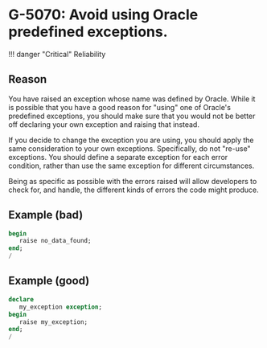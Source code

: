# G-5070: Avoid using Oracle predefined exceptions.

!!! danger "Critical"
    Reliability

## Reason

You have raised an exception whose name was defined by Oracle. While it is possible that you have a good reason for "using" one of Oracle's predefined exceptions, you should make sure that you would not be better off declaring your own exception and raising that instead.

If you decide to change the exception you are using, you should apply the same consideration to your own exceptions. Specifically, do not "re-use" exceptions. You should define a separate exception for each error condition, rather than use the same exception for different circumstances. 

Being as specific as possible with the errors raised will allow developers to check for, and handle, the different kinds of errors the code might produce.

## Example (bad)

```sql
begin
   raise no_data_found;
end;
/
```

## Example (good)

```sql
declare
   my_exception exception;
begin
   raise my_exception;
end;
/
```
